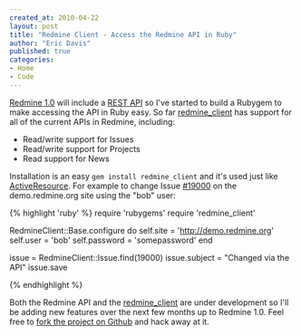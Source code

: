 ```yaml
---
created_at: 2010-04-22
layout: post
title: "Redmine Client - Access the Redmine API in Ruby"
author: "Eric Davis"
published: true
categories:
- Home
- Code
---
```


[Redmine 1.0][1.0] will include a [REST API][api] so I've started to build a Rubygem to make accessing the API in Ruby easy.  So far [redmine_client][] has support for all of the current APIs in Redmine, including:

* Read/write support for Issues
* Read/write support for Projects
* Read support for News

Installation is an easy `gem install redmine_client` and it's used just like [ActiveResource][].  For example to change Issue [#19000][] on the demo.redmine.org site using the "bob" user:

{% highlight 'ruby' %}
require 'rubygems'
require 'redmine_client'

RedmineClient::Base.configure do
  self.site = 'http://demo.redmine.org'
  self.user = 'bob'
  self.password = 'somepassword'
end

issue = RedmineClient::Issue.find(19000)
issue.subject = "Changed via the API"
issue.save

{% endhighlight %}

Both the Redmine API and the [redmine_client][] are under development so I'll be adding new features over the next few months up to Redmine 1.0.  Feel free to [fork the project on Github][github] and hack away at it.

[redmine_client]: http://rubygems.org/gems/redmine_client
[github]: http://github.com/edavis10/redmine_client
[ActiveResource]: http://api.rubyonrails.org/classes/ActiveResource/Base.html
[1.0]: http://www.redmine.org/versions/show/14
[api]: http://www.redmine.org/issues/296
[#19000]: http://demo.redmine.org/issues/19000
